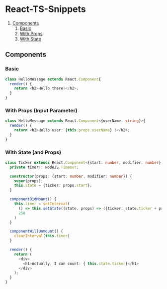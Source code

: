 # React-TS-Snippets
1. [Components](#components)
    1. [Basic](#c-basic)
    2. [With Props](#c-with-props)
    3. [With State](#c-with-state)

<a name="components"></a>
## Components

<a name="c-basic"></a>
### Basic
```typescript
class HelloMessage extends React.Component{
  render() {
    return <h2>Hello there!</h2>;
  }
}
```

<a name="c-with-props"></a>
### With Props (Input Parameter)
```typescript
class HelloMessage extends React.Component<{userName: string}>{
  render() {
    return <h2>Hello user: {this.props.userName} !</h2>;
  }
}
```

<a name="c-with-state"></a>
### With State (and Props)
```typescript
class Ticker extends React.Component<{start: number, modifier: number}, {ticker: number}> {
  private timer!: NodeJS.Timeout;

  constructor(props: {start: number, modifier: number}) {
    super(props);
    this.state = {ticker: props.start};
  }

  componentDidMount() {
    this.timer = setInterval(
      () => this.setState((state, props) => ({ticker: state.ticker + props.modifier})),
      250
    )
  }

  componentWillUnmount() {
    clearInterval(this.timer)
  }

  render() {
    return (
      <div>
        <h1>Actually, I can count: { this.state.ticker}</h1>
      </div>
    );
  }
}
```
